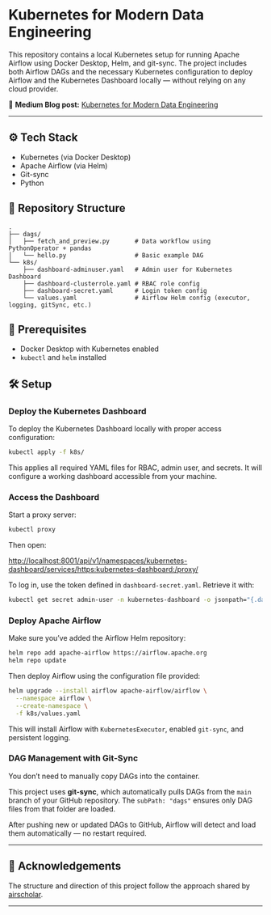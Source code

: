 # Kubernetes for Modern Data Engineering

This repository contains a local Kubernetes setup for running Apache Airflow using Docker Desktop, Helm, and git-sync. The project includes both Airflow DAGs and the necessary Kubernetes configuration to deploy Airflow and the Kubernetes Dashboard locally — without relying on any cloud provider.

🔗 **Medium Blog post:** [Kubernetes for Modern Data Engineering](https://medium.com/@dominikzygarski_88070/project-kubernetes-for-modern-data-engineering-7e1d6b49e56a)

---

## ⚙️ Tech Stack

- Kubernetes (via Docker Desktop)
- Apache Airflow (via Helm)
- Git-sync
- Python


## 📁 Repository Structure

```
.
├── dags/
│   ├── fetch_and_preview.py       # Data workflow using PythonOperator + pandas
│   └── hello.py                   # Basic example DAG
└── k8s/
    ├── dashboard-adminuser.yaml   # Admin user for Kubernetes Dashboard
    ├── dashboard-clusterrole.yaml # RBAC role config
    ├── dashboard-secret.yaml      # Login token config
    └── values.yaml                # Airflow Helm config (executor, logging, gitSync, etc.)
```

## 🧰 Prerequisites

- Docker Desktop with Kubernetes enabled  
- `kubectl` and `helm` installed

## 🛠 Setup

### Deploy the Kubernetes Dashboard

To deploy the Kubernetes Dashboard locally with proper access configuration:

```bash
kubectl apply -f k8s/
```

This applies all required YAML files for RBAC, admin user, and secrets. It will configure a working dashboard accessible from your machine.


### Access the Dashboard

Start a proxy server:

```bash
kubectl proxy
```

Then open:

[http://localhost:8001/api/v1/namespaces/kubernetes-dashboard/services/https:kubernetes-dashboard:/proxy/](http://localhost:8001/api/v1/namespaces/kubernetes-dashboard/services/https:kubernetes-dashboard:/proxy/)

To log in, use the token defined in `dashboard-secret.yaml`. Retrieve it with:

```bash
kubectl get secret admin-user -n kubernetes-dashboard -o jsonpath="{.data.token}" | base64 --decode
```


### Deploy Apache Airflow

Make sure you’ve added the Airflow Helm repository:

```bash
helm repo add apache-airflow https://airflow.apache.org
helm repo update
```

Then deploy Airflow using the configuration file provided:

```bash
helm upgrade --install airflow apache-airflow/airflow \
  --namespace airflow \
  --create-namespace \
  -f k8s/values.yaml
```

This will install Airflow with `KubernetesExecutor`, enabled `git-sync`, and persistent logging.


### DAG Management with Git-Sync

You don’t need to manually copy DAGs into the container.

This project uses **git-sync**, which automatically pulls DAGs from the `main` branch of your GitHub repository. The `subPath: "dags"` ensures only DAG files from that folder are loaded.

After pushing new or updated DAGs to GitHub, Airflow will detect and load them automatically — no restart required.


---

## 🙏 Acknowledgements

The structure and direction of this project follow the approach shared by [airscholar](https://github.com/airscholar).

---
